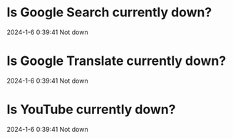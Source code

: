 # Is Google Search currently down?

2024-1-6 0:39:41 Not down

# Is Google Translate currently down?

2024-1-6 0:39:41 Not down

# Is YouTube currently down?

2024-1-6 0:39:41 Not down

